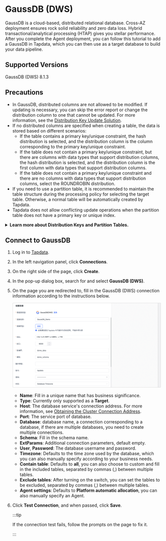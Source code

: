 # GaussDB (DWS)

GaussDB is a cloud-based, distributed relational database. Cross-AZ deployment ensures rock solid reliability and zero data loss. Hybrid transactional/analytical processing (HTAP) gives you stellar performance. After you complete the Agent deployment, you can follow this tutorial to add a GaussDB in Tapdata, which you can then use as a target database to build your data pipeline.

## Supported Versions

GaussDB (DWS) 8.1.3

## Precautions

* In GaussDB, distributed columns are not allowed to be modified. If updating is necessary, you can skip the error report or change the distribution column to one that cannot be updated. For more information, see the [Distribution Key Update Solution](https://support.huaweicloud.com/intl/en-us/trouble-dws/dws_09_0048.html).
* If no distributed columns are specified when creating a table, the data is stored based on different scenarios:
   * If the table contains a primary key/unique constraint, the hash distribution is selected, and the distribution column is the column corresponding to the primary key/unique constraint.
   * If the table does not contain a primary key/unique constraint, but there are columns with data types that support distribution columns, the hash distribution is selected, and the distribution column is the first column with data types that support distribution columns.
   * If the table does not contain a primary key/unique constraint and there are no columns with data types that support distribution columns, select the ROUNDROBIN distribution.
* If you need to use a partition table, it is recommended to maintain the table structure during the processing policy for selecting the target table. Otherwise, a normal table will be automatically created by Tapdata.
* Tapdata does not allow conflicting update operations when the partition table does not have a primary key or unique index.

<details>
<summary><b>Learn more about Distribution Keys and Partition Tables.</b></summary>

* In GaussDB, a distributed column is a column in a distributed table used for data distribution, which determines how the data is distributed in distributed storage and affects query performance. For more information, see [Best Practices for Selecting Distribution Keys](https://support.huaweicloud.com/intl/en-us/performance-dws/dws_10_0042.html).
* The partition table is a logical table divided into several physical block data according to the partition policy. This logical table is called the partition table, and the physical block is called the partition. A partition table is a logical table that does not store data. The data is actually stored on the partition. When performing a conditional query, the system only scans the partitions that meet the conditions, avoiding full table scans, thus improving query performance.

</details>

## Connect to GaussDB

1. Log in to [Tapdata](https://cloud.tapdata.net/console/v3/).

2. In the left navigation panel, click **Connections**.

3. On the right side of the page, click **Create**.

4. In the pop-up dialog box, search for and select **GaussDB (DWS)**.

5. On the page you are redirected to, fill in the GaussDB (DWS) connection information according to the instructions below.

   ![Connect GaussDB](../../images/connect_gaussdb.png)

   - **Name**: Fill in a unique name that has business significance.
   - **Type**: Currently only supported as a **Target**.
   - **Host**: The database service's connection address. For more information, see [Obtaining the Cluster Connection Address](https://support.huaweicloud.com/intl/en-us/mgtg-dws/dws_01_0033.html).
   - **Port**: The service port of database.
   - **Database**: database name, a connection corresponding to a database, if there are multiple databases, you need to create multiple connections.
   - **Schema**: Fill in the schema name.
   - **ExtParams**: Additional connection parameters, default empty.
   - **User**, **Password**: The database username and password.
   - **Timezone**: Defaults to the time zone used by the database, which you can also manually specify according to your business needs.
   - **Contain table**: Defaults to **all**, you can also choose to custom and fill in the included tables, separated by commas (,) between multiple tables.
   - **Exclude tables**: After turning on the switch, you can set the tables to be excluded, separated by commas (,) between multiple tables.
   - **Agent settings**: Defaults to **Platform automatic allocation**, you can also manually specify an Agent.

6. Click **Test Connection**, and when passed, click **Save**.

   :::tip

   If the connection test fails, follow the prompts on the page to fix it.

   :::
